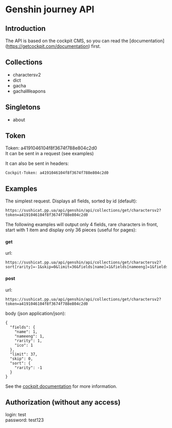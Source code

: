 # Genshin journey API

## Introduction

The API is based on the cockpit CMS, so you can read the [documentation] (https://getcockpit.com/documentation) first.

## Collections

+ charactersv2
+ dict
+ gacha
+ gachaWeapons

## Singletons

+ about

## Token

Token: a4191046104f8f3674f788e804c2d0\
It can be sent in a request (see examples)

It can also be sent in headers:
```
Cockpit-Token: a4191046104f8f3674f788e804c2d0
```

## Examples

The simplest request. Displays all fields, sorted by id (default):

```
https://sushicat.pp.ua/api/genshin/api/collections/get/charactersv2?token=a4191046104f8f3674f788e804c2d0
```

The following examples will output only 4 fields, rare characters in front, start with 1 item and display only 36 pieces (useful for pages):

#### get

url:
```
https://sushicat.pp.ua/api/genshin/api/collections/get/charactersv2?sort[rarity]=-1&skip=0&limit=36&fields[name]=1&fields[nameeng]=1&fields[rarity]=1&fields[ico]=1&token=a4191046104f8f3674f788e804c2d0
```

#### post

url:
```
https://sushicat.pp.ua/api/genshin/api/collections/get/charactersv2?token=a4191046104f8f3674f788e804c2d0
```
body (json application/json):
```
{
  "fields": {
    "name": 1,
    "nameeng": 1,
    "rarity": 1,
    "ico": 1
  },
  "limit": 37,
  "skip": 0,
  "sort": { 
    "rarity": -1 
  }
}
```

See the [cockpit documentation](https://getcockpit.com/documentation) for more information.

## Authorization (without any access)

login: test\
password: test123
